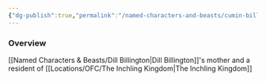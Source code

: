```yaml
---
{"dg-publish":true,"permalink":"/named-characters-and-beasts/cumin-billington/","tags":["NPC"],"updated":"2025-04-26T18:53:15.064+01:00"}
---
```



### Overview
[[Named Characters & Beasts/Dill Billington\|Dill Billington]]'s mother and a resident of [[Locations/OFC/The Inchling Kingdom\|The Inchling Kingdom]]